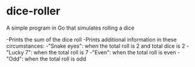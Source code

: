 # dice-roller
A simple program in Go that simulates rolling a dice

-Prints the sum of the dice roll
-Prints additional information in these circumstances:
  -"Snake eyes": when the total roll is 2 and total dice is 2
  -"Lucky 7": when the total roll is 7
  -"Even": when the total roll is even
  -"Odd": when the total roll is odd
